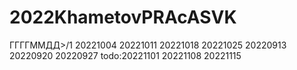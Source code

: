# 2022KhametovPRAcASVK

ГГГГММДД>/1
20221004
20221011
20221018
20221025
20220913
20220920
20220927
todo:20221101 20221108 20221115
